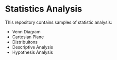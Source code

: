 # Statistics Analysis

This repository contains samples of statistic analysis:
- Venn Diagram
- Cartesian Plane
- Distribuitons
- Descriptive Analysis
- Hypothesis Analysis
